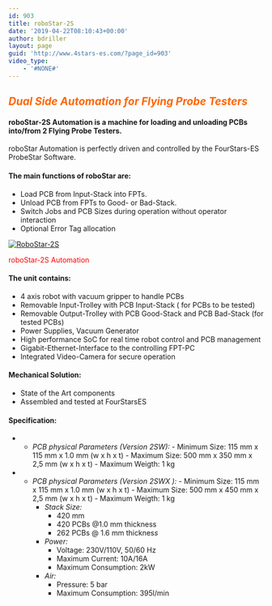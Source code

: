 ```yaml
---
id: 903
title: roboStar-2S
date: '2019-04-22T08:10:43+00:00'
author: bdriller
layout: page
guid: 'http://www.4stars-es.com/?page_id=903'
video_type:
    - '#NONE#'
---
```


## <span style="color: #ff6600;">***Dual Side Automation for Flying Probe Testers*** </span>

#### **roboStar-2S Automation is a machine for loading and unloading PCBs into/from 2 Flying Probe Testers.**

roboStar Automation is perfectly driven and controlled by the FourStars-ES ProbeStar Software.

#### **The main functions of roboStar are:**

- Load PCB from Input-Stack into FPTs.
- Unload PCB from FPTs to Good- or Bad-Stack.
- Switch Jobs and PCB Sizes during operation without operator interaction
- Optional Error Tag allocation

[![](http://www.4stars-es.com/wp-content/uploads/2018/10/RoboStar-2Ssmall-1024x890.jpg "RoboStar-2S")](http://www.4stars-es.com/wp-content/uploads/2018/10/RoboStar-2Ssmall.jpg)

<span style="color: #ff0000;"> roboStar-2S Automation </span>

#### **The unit contains:**

- 4 axis robot with vacuum gripper to handle PCBs
- Removable Input-Trolley with PCB Input-Stack ( for PCBs to be tested)
- Removable Output-Trolley with PCB Good-Stack and PCB Bad-Stack (for tested PCBs)
- Power Supplies, Vacuum Generator
- High performance SoC for real time robot control and PCB management
- Gigabit-Ethernet-Interface to the controlling FPT-PC
- Integrated Video-Camera for secure operation

#### **Mechanical Solution:**

- State of the Art components
- Assembled and tested at FourStarsES

#### **Specification:**

- - *PCB physical Parameters (Version 2SW):*
        - Minimum Size: 115 mm x 115 mm x 1.0 mm (w x h x t)
        - Maximum Size: 500 mm x 350 mm x 2,5 mm (w x h x t)
        - Maximum Weigth: 1 kg

- - *PCB physical Parameters (Version 2SWX ):*
        - Minimum Size: 115 mm x 115 mm x 1.0 mm (w x h x t)
        - Maximum Size: 500 mm x 450 mm x 2,5 mm (w x h x t)
        - Maximum Weigth: 1 kg
    - *Stack Size:*
        - 420 mm
        - 420 PCBs @1.0 mm thickness
        - 262 PCBs @ 1.6 mm thicknes*s*
    - *Power:*
        - Voltage: 230V/110V, 50/60 Hz
        - Maximum Current: 10A/16A
        - Maximum Consumption: 2kW
    - *Air:*
        - Pressure: 5 bar
        - Maximum Consumption: 395l/min